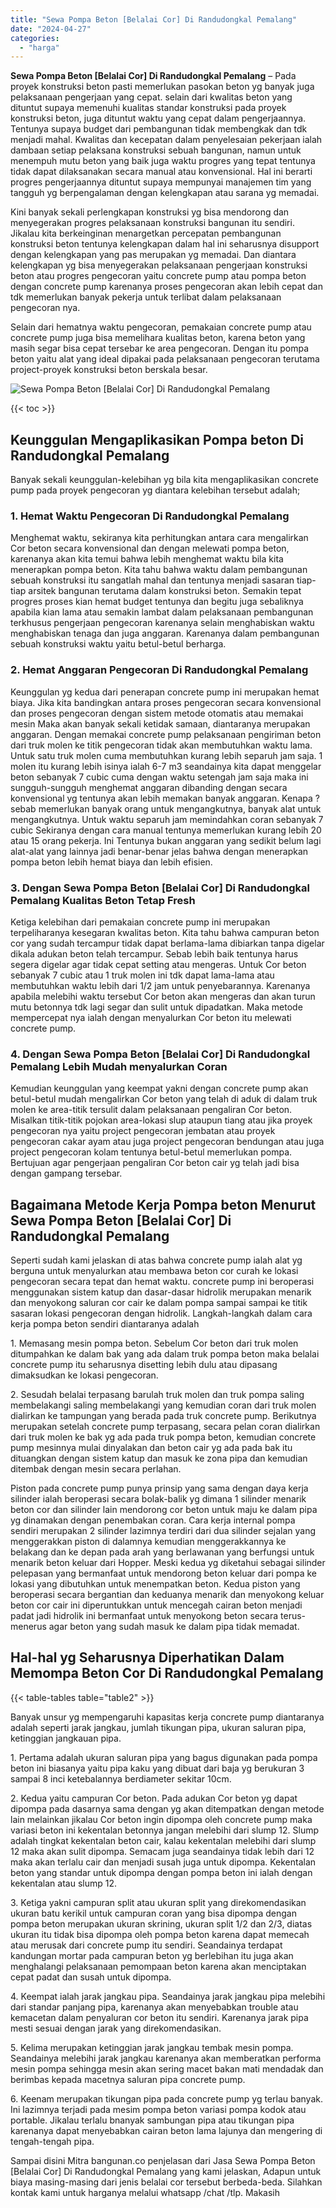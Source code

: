 ```yaml
---
title: "Sewa Pompa Beton [Belalai Cor] Di Randudongkal Pemalang"
date: "2024-04-27"
categories: 
  - "harga"
---
```


**Sewa Pompa Beton \[Belalai Cor\] Di Randudongkal Pemalang** – Pada proyek konstruksi beton pasti memerlukan pasokan beton yg banyak juga pelaksanaan pengerjaan yang cepat. selain dari kwalitas beton yang dituntut supaya memenuhi kualitas standar konstruksi pada proyek konstruksi beton, juga dituntut waktu yang cepat dalam pengerjaannya. Tentunya supaya budget dari pembangunan tidak membengkak dan tdk menjadi mahal. Kwalitas dan kecepatan dalam penyelesaian pekerjaan ialah dambaan setiap pelaksana konstruksi sebuah bangunan, namun untuk menempuh mutu beton yang baik juga waktu progres yang tepat tentunya tidak dapat dilaksanakan secara manual atau konvensional. Hal ini berarti progres pengerjaannya dituntut supaya mempunyai manajemen tim yang tangguh yg berpengalaman dengan kelengkapan atau sarana yg memadai.

Kini banyak sekali perlengkapan konstruksi yg bisa mendorong dan menyegerakan progres pelaksanaan konstruksi bangunan itu sendiri. Jikalau kita berkeinginan menargetkan percepatan pembangunan konstruksi beton tentunya kelengkapan dalam hal ini seharusnya disupport dengan kelengkapan yang pas merupakan yg memadai. Dan diantara kelengkapan yg bisa menyegerakan pelaksanaan pengerjaan konstruksi beton atau progres pengecoran yaitu concrete pump atau pompa beton dengan concrete pump karenanya proses pengecoran akan lebih cepat dan tdk memerlukan banyak pekerja untuk terlibat dalam pelaksanaan pengecoran nya.

Selain dari hematnya waktu pengecoran, pemakaian concrete pump atau concrete pump juga bisa memelihara kualitas beton, karena beton yang masih segar bisa cepat tersebar ke area pengecoran. Dengan itu pompa beton yaitu alat yang ideal dipakai pada pelaksanaan pengecoran terutama project-proyek konstruksi beton berskala besar.

![Sewa Pompa Beton [Belalai Cor] Di Randudongkal Pemalang](/images/sewa-concrete-pump-05.png)

{{< toc >}}

## Keunggulan Mengaplikasikan Pompa beton Di Randudongkal Pemalang

Banyak sekali keunggulan-kelebihan yg bila kita mengaplikasikan concrete pump pada proyek pengecoran yg diantara kelebihan tersebut adalah;

### 1\. Hemat Waktu Pengecoran Di Randudongkal Pemalang

Menghemat waktu, sekiranya kita perhitungkan antara cara mengalirkan Cor beton secara konvensional dan dengan melewati pompa beton, karenanya akan kita temui bahwa lebih menghemat waktu bila kita menerapkan pompa beton. Kita tahu bahwa waktu dalam pembangunan sebuah konstruksi itu sangatlah mahal dan tentunya menjadi sasaran tiap-tiap arsitek bangunan terutama dalam konstruksi beton. Semakin tepat progres proses kian hemat budget tentunya dan begitu juga sebaliknya apabila kian lama atau semakin lambat dalam pelaksanaan pembangunan terkhusus pengerjaan pengecoran karenanya selain menghabiskan waktu menghabiskan tenaga dan juga anggaran. Karenanya dalam pembangunan sebuah konstruksi waktu yaitu betul-betul berharga.

### 2\. Hemat Anggaran Pengecoran Di Randudongkal Pemalang

Keunggulan yg kedua dari penerapan concrete pump ini merupakan hemat biaya. Jika kita bandingkan antara proses pengecoran secara konvensional dan proses pengecoran dengan sistem metode otomatis atau memakai mesin Maka akan banyak sekali ketidak samaan, diantaranya merupakan anggaran. Dengan memakai concrete pump pelaksanaan pengiriman beton dari truk molen ke titik pengecoran tidak akan membutuhkan waktu lama. Untuk satu truk molen cuma membutuhkan kurang lebih separuh jam saja. 1 molen itu kurang lebih isinya ialah 6-7 m3 seandainya kita dapat menggelar beton sebanyak 7 cubic cuma dengan waktu setengah jam saja maka ini sungguh-sungguh menghemat anggaran dibanding dengan secara konvensional yg tentunya akan lebih memakan banyak anggaran. Kenapa ? sebab memerlukan banyak orang untuk mengangkutnya, banyak alat untuk mengangkutnya. Untuk waktu separuh jam memindahkan coran sebanyak 7 cubic Sekiranya dengan cara manual tentunya memerlukan kurang lebih 20 atau 15 orang pekerja. Ini Tentunya bukan anggaran yang sedikit belum lagi alat-alat yang lainnya jadi benar-benar jelas bahwa dengan menerapkan pompa beton lebih hemat biaya dan lebih efisien.

### 3\. Dengan Sewa Pompa Beton \[Belalai Cor\] Di Randudongkal Pemalang Kualitas Beton Tetap Fresh

Ketiga kelebihan dari pemakaian concrete pump ini merupakan terpeliharanya kesegaran kwalitas beton. Kita tahu bahwa campuran beton cor yang sudah tercampur tidak dapat berlama-lama dibiarkan tanpa digelar dikala adukan beton telah tercampur. Sebab lebih baik tentunya harus segera digelar agar tidak cepat setting atau mengeras. Untuk Cor beton sebanyak 7 cubic atau 1 truk molen ini tdk dapat lama-lama atau membutuhkan waktu lebih dari 1/2 jam untuk penyebarannya. Karenanya apabila melebihi waktu tersebut Cor beton akan mengeras dan akan turun mutu betonnya tdk lagi segar dan sulit untuk dipadatkan. Maka metode mempercepat nya ialah dengan menyalurkan Cor beton itu melewati concrete pump.

### 4\. Dengan Sewa Pompa Beton \[Belalai Cor\] Di Randudongkal Pemalang Lebih Mudah menyalurkan Coran

Kemudian keunggulan yang keempat yakni dengan concrete pump akan betul-betul mudah mengalirkan Cor beton yang telah di aduk di dalam truk molen ke area-titik tersulit dalam pelaksanaan pengaliran Cor beton. Misalkan titik-titik pojokan area-lokasi slup ataupun tiang atau jika proyek pengecoran nya yaitu project pengecoran jembatan atau proyek pengecoran cakar ayam atau juga project pengecoran bendungan atau juga project pengecoran kolam tentunya betul-betul memerlukan pompa. Bertujuan agar pengerjaan pengaliran Cor beton cair yg telah jadi bisa dengan gampang tersebar.

## Bagaimana Metode Kerja Pompa beton Menurut Sewa Pompa Beton \[Belalai Cor\] Di Randudongkal Pemalang

Seperti sudah kami jelaskan di atas bahwa concrete pump ialah alat yg berguna untuk menyalurkan atau membawa beton cor curah ke lokasi pengecoran secara tepat dan hemat waktu. concrete pump ini beroperasi menggunakan sistem katup dan dasar-dasar hidrolik merupakan menarik dan menyokong saluran cor cair ke dalam pompa sampai sampai ke titik sasaran lokasi pengecoran dengan hidrolik. Langkah-langkah dalam cara kerja pompa beton sendiri diantaranya adalah

1\. Memasang mesin pompa beton. Sebelum Cor beton dari truk molen ditumpahkan ke dalam bak yang ada dalam truk pompa beton maka belalai concrete pump itu seharusnya disetting lebih dulu atau dipasang dimaksudkan ke lokasi pengecoran.

2\. Sesudah belalai terpasang barulah truk molen dan truk pompa saling membelakangi saling membelakangi yang kemudian coran dari truk molen dialirkan ke tampungan yang berada pada truk concrete pump. Berikutnya merupakan setelah concrete pump terpasang, secara pelan coran dialirkan dari truk molen ke bak yg ada pada truk pompa beton, kemudian concrete pump mesinnya mulai dinyalakan dan beton cair yg ada pada bak itu dituangkan dengan sistem katup dan masuk ke zona pipa dan kemudian ditembak dengan mesin secara perlahan.

Piston pada concrete pump punya prinsip yang sama dengan daya kerja silinder ialah beroperasi secara bolak-balik yg dimana 1 silinder menarik beton cor dan silinder lain mendorong cor beton untuk maju ke dalam pipa yg dinamakan dengan penembakan coran. Cara kerja internal pompa sendiri merupakan 2 silinder lazimnya terdiri dari dua silinder sejalan yang menggerakkan piston di dalamnya kemudian menggerakkannya ke belakang dan ke depan pada arah yang berlawanan yang berfungsi untuk menarik beton keluar dari Hopper. Meski kedua yg diketahui sebagai silinder pelepasan yang bermanfaat untuk mendorong beton keluar dari pompa ke lokasi yang dibutuhkan untuk menempatkan beton. Kedua piston yang beroperasi secara bergantian dan keduanya menarik dan menyokong keluar beton cor cair ini diperuntukkan untuk mencegah cairan beton menjadi padat jadi hidrolik ini bermanfaat untuk menyokong beton secara terus-menerus agar beton yang sudah masuk ke dalam pipa tidak memadat.

## Hal-hal yg Seharusnya Diperhatikan Dalam Memompa Beton Cor Di Randudongkal Pemalang

{{< table-tables table="table2" >}}

Banyak unsur yg mempengaruhi kapasitas kerja concrete pump diantaranya adalah seperti jarak jangkau, jumlah tikungan pipa, ukuran saluran pipa, ketinggian jangkauan pipa.

1\. Pertama adalah ukuran saluran pipa yang bagus digunakan pada pompa beton ini biasanya yaitu pipa kaku yang dibuat dari baja yg berukuran 3 sampai 8 inci ketebalannya berdiameter sekitar 10cm.

2\. Kedua yaitu campuran Cor beton. Pada adukan Cor beton yg dapat dipompa pada dasarnya sama dengan yg akan ditempatkan dengan metode lain melainkan jikalau Cor beton ingin dipompa oleh concrete pump maka variasi beton ini kekentalan betonnya jangan melebihi dari slump 12. Slump adalah tingkat kekentalan beton cair, kalau kekentalan melebihi dari slump 12 maka akan sulit dipompa. Semacam juga seandainya tidak lebih dari 12 maka akan terlalu cair dan menjadi susah juga untuk dipompa. Kekentalan beton yang standar untuk dipompa dengan pompa beton ini ialah dengan kekentalan atau slump 12.

3\. Ketiga yakni campuran split atau ukuran split yang direkomendasikan ukuran batu kerikil untuk campuran coran yang bisa dipompa dengan pompa beton merupakan ukuran skrining, ukuran split 1/2 dan 2/3, diatas ukuran itu tidak bisa dipompa oleh pompa beton karena dapat memecah atau merusak dari concrete pump itu sendiri. Seandainya terdapat kandungan mortar pada campuran beton yg berlebihan itu juga akan menghalangi pelaksanaan pemompaan beton karena akan menciptakan cepat padat dan susah untuk dipompa.

4\. Keempat ialah jarak jangkau pipa. Seandainya jarak jangkau pipa melebihi dari standar panjang pipa, karenanya akan menyebabkan trouble atau kemacetan dalam penyaluran cor beton itu sendiri. Karenanya jarak pipa mesti sesuai dengan jarak yang direkomendasikan.

5\. Kelima merupakan ketinggian jarak jangkau tembak mesin pompa. Seandainya melebihi jarak jangkau karenanya akan memberatkan performa mesin pompa sehingga mesin akan sering macet bakan mati mendadak dan berimbas kepada macetnya saluran pipa concrete pump.

6\. Keenam merupakan tikungan pipa pada concrete pump yg terlau banyak. Ini lazimnya terjadi pada mesim pompa beton variasi pompa kodok atau portable. Jikalau terlalu bnanyak sambungan pipa atau tikungan pipa karenanya dapat menyebabkan cairan beton lama lajunya dan mengering di tengah-tengah pipa.

Sampai disini Mitra bangunan.co penjelasan dari Jasa Sewa Pompa Beton \[Belalai Cor\] Di Randudongkal Pemalang yang kami jelaskan, Adapun untuk biaya masing-masing dari jenis belalai cor tersebut berbeda-beda. Silahkan kontak kami untuk harganya melalui whatsapp /chat /tlp. Makasih

